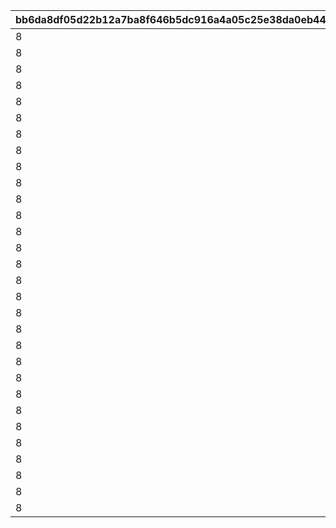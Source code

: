 |bb6da8df05d22b12a7ba8f646b5dc916a4a05c25e38da0eb4497c05d4421ecae|e06e416487677828d98414eeb66f1be81066d6858704a2865a019511b95733a4|c4328e64776ddcb120af07fb64eddd27e0364a8bfbc1cd75348b87cb69f9c563|14b90a34e373c94e0a1e25dc19a2d84a48b06063c3b4a96cd25a2dc657fa4a8e|b4ee8de78369ef1371afdb9a660f7f8a5ff3a5451eb6e712762fe8de7b172667|03b290fee5934d8a04cac57d2032beb98c6592c9eb6949f190a2e86e4ea1aab1|1c9e9783d59d7f8bc5bef08c2efeb21a524def3dbf55f586c9cdf01a1a242917|233e541ef61bbe720d8cf300f2e288b04276febb142003e3d321c8eb612397d6|bb3a684b0873badaf69814605beaa9f3d2fd5a0e004ce282bd448f6513c3056a|d1fd1dd80e6835dba1b6bd32d37a6fab8d81e5ff32e31ac612a5e11b5e0044a9|9fa230fea55540ef3abac5958304008dadaf0d827f1f1c5aa9a80b89a9c20a3b|f0306363f59db87c5f2d6cef922402f295447cba113058724d1aa163bca8b43f|2737f7ce10e1b0425b90752ced08ea5e4a248cc6a54d230ab63dba74333c0592|c2a5aa8b6fa97c50a614f4477f76b0f1b85391a057fac1fc64c5f14b833f68b0|220dd1fd05308e016058e15e583a418acb0889727ab6de978d36372325e47320|1daf97f948bb4f115abb83d766995f2ef9d7df7fd48959a585b4801a0390e8ad|04c4a3ef58b51d5fffe94be75969e1a167d72d8b1c2aa88a44a6084b0fc4c11b|85f82f4cf9c302c873f6593b4fd5c494752442500585058102a3b6c667f36fd5|
| --- | --- | --- | --- | --- | --- | --- | --- | --- | --- | --- | --- | --- | --- | --- | --- | --- | --- |
|8|3|8|30|4|1001|3|91002|90005|300000|150003|1|12|100|2|20004|94002|2|
|8|3|60|30|4|1001|3|91002|90005|400000|150004|2|12|150|2|140001|94002|4|
|8|3|10|30|4|1001|3|91002|90005|500000|150005|3|12|150|2|20004|94002|2|
|8|3|90|30|4|1001|3|91002|90005|750000|150006|4|12|200|2|140001|94002|4|
|8|3|1|30|4|1001|3|91002|90005|1000000|150007|5|12|200|2|21951|94002|2|
|8|3|8|30|4|1002|3|91002|90005|300000|150003|1|12|100|2|20004|94002|2|
|8|3|60|30|4|1002|3|91002|90005|400000|150004|2|12|150|2|140001|94002|4|
|8|3|10|30|4|1002|3|91002|90005|500000|150005|3|12|150|2|20004|94002|2|
|8|3|90|30|4|1002|3|91002|90005|750000|150006|4|12|200|2|140001|94002|4|
|8|3|1|30|4|1002|3|91002|90005|1000000|150007|5|12|200|2|21951|94002|2|
|8|3|8|100|4|1003|100|91002|150004|300000|150003|1|12|50|4|20004|94002|2|
|8|3|60|50|4|1003|5|91002|90005|400000|150005|2|12|100|2|140001|94002|4|
|8|3|10|50|4|1003|500000|91002|94002|0|150006|3|0|100|12|20004|0|2|
|8|3|90|50|4|1003|10|91002|90005|750000|150007|4|12|150|2|140001|94002|4|
|8|3|1|50|4|1003|1000000|91002|94002|0|150008|5|0|150|12|21951|0|2|
|8|3|8|100|4|1004|100|91002|150004|300000|150003|1|12|50|4|20004|94002|2|
|8|3|60|50|4|1004|5|91002|90005|400000|150005|2|12|100|2|140001|94002|4|
|8|3|10|50|4|1004|500000|91002|94002|0|150006|3|0|100|12|20004|0|2|
|8|3|90|50|4|1004|10|91002|90005|750000|150007|4|12|150|2|140001|94002|4|
|8|3|1|50|4|1004|1000000|91002|94002|0|150008|5|0|150|12|21951|0|2|
|8|3|8|100|4|1005|100|91002|150004|300000|150003|1|12|50|4|20004|94002|2|
|8|3|60|50|4|1005|5|91002|90005|400000|150005|2|12|100|2|140001|94002|4|
|8|3|10|50|4|1005|500000|91002|94002|0|150006|3|0|100|12|20004|0|2|
|8|3|90|50|4|1005|10|91002|90005|750000|150007|4|12|150|2|140001|94002|4|
|8|3|1|50|4|1005|1000000|91002|94002|0|150008|5|0|150|12|21951|0|2|
|8|3|8|100|4|1006|100|91002|150005|300000|150004|1|12|50|4|20004|94002|2|
|8|3|60|50|4|1006|5|91002|90005|400000|150006|2|12|100|2|140001|94002|4|
|8|3|10|50|4|1006|500000|91002|94002|0|150007|3|0|100|12|20004|0|2|
|8|3|90|50|4|1006|10|91002|90005|750000|150008|4|12|150|2|140001|94002|4|
|8|3|1|50|4|1006|1000000|91002|94002|0|150009|5|0|150|12|21951|0|2|